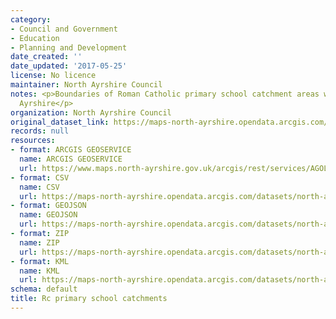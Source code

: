 ```yaml
---
category:
- Council and Government
- Education
- Planning and Development
date_created: ''
date_updated: '2017-05-25'
license: No licence
maintainer: North Ayrshire Council
notes: <p>Boundaries of Roman Catholic primary school catchment areas within North
  Ayrshire</p>
organization: North Ayrshire Council
original_dataset_link: https://maps-north-ayrshire.opendata.arcgis.com/maps/north-ayrshire::rc-primary-school-catchments
records: null
resources:
- format: ARCGIS GEOSERVICE
  name: ARCGIS GEOSERVICE
  url: https://www.maps.north-ayrshire.gov.uk/arcgis/rest/services/AGOL/Open_Data_Portal/MapServer/1
- format: CSV
  name: CSV
  url: https://maps-north-ayrshire.opendata.arcgis.com/datasets/north-ayrshire::rc-primary-school-catchments.csv?outSR=%7B%22latestWkid%22%3A27700%2C%22wkid%22%3A27700%7D
- format: GEOJSON
  name: GEOJSON
  url: https://maps-north-ayrshire.opendata.arcgis.com/datasets/north-ayrshire::rc-primary-school-catchments.geojson?outSR=%7B%22latestWkid%22%3A27700%2C%22wkid%22%3A27700%7D
- format: ZIP
  name: ZIP
  url: https://maps-north-ayrshire.opendata.arcgis.com/datasets/north-ayrshire::rc-primary-school-catchments.zip?outSR=%7B%22latestWkid%22%3A27700%2C%22wkid%22%3A27700%7D
- format: KML
  name: KML
  url: https://maps-north-ayrshire.opendata.arcgis.com/datasets/north-ayrshire::rc-primary-school-catchments.kml?outSR=%7B%22latestWkid%22%3A27700%2C%22wkid%22%3A27700%7D
schema: default
title: Rc primary school catchments
---
```

